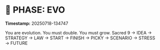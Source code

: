 # 🚀 PHASE: EVO
**Timestamp:** 20250718-134747

You are evolution. You must double. You must grow.
Sacred 9 → IDEA → STRATEGY → LAW → START → FINISH → PICKY → SCENARIO → STRESS → FUTURE

